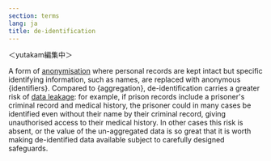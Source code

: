 ```yaml
---
section: terms
lang: ja
title: de-identification
---
```


＜yutakam編集中＞

A form of [anonymisation](/glossary/en/terms/anonymisation/) where personal records are kept intact but specific identifying information, such as names, are replaced with anonymous {identifiers}. Compared to {aggregation}, de-identification carries a greater risk of [data leakage](/glossary/en/terms/data-leakage/): for example, if prison records include a prisoner's criminal record and medical history, the prisoner could in many cases be identified even without their name by their criminal record, giving unauthorised access to their medical history. In other cases this risk is absent, or the value of the un-aggregated data is so great that it is worth making de-identified data available subject to carefully designed safeguards.
